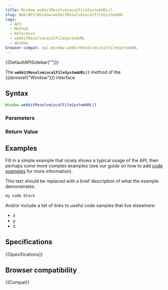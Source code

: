 ```yaml
---
title: Window.webkitResolveLocalFileSystemURL()
slug: Web/API/Window/webkitResolveLocalFileSystemURL
tags:
  - API
  - Method
  - Reference
  - webkitResolveLocalFileSystemURL
  - Window
browser-compat: api.Window.webkitResolveLocalFileSystemURL
---
```

{{DefaultAPISidebar("")}}

The **`webkitResolveLocalFileSystemURL()`** method of the {{domxref("Window")}} interface 

## Syntax

```js
Window.webkitResolveLocalFileSystemURL()
```

### Parameters



### Return Value



## Examples

Fill in a simple example that nicely shows a typical usage of the API, then perhaps some more complex examples (see our guide on how to add [code examples](/en-US/docs/MDN/Contribute/Structures/Code_examples) for more information).

This text should be replaced with a brief description of what the example demonstrates.

```js
my code block
```

And/or include a list of links to useful code samples that live elsewhere:

*   x
*   y
*   z

## Specifications

{{Specifications}}

## Browser compatibility

{{Compat}}

